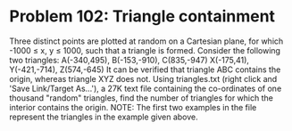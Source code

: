 # Problem 102: Triangle containment
Three distinct points are plotted at random on a Cartesian plane, for
which -1000 ≤ x, y ≤ 1000, such that a triangle is formed. Consider the
following two triangles: A(-340,495), B(-153,-910), C(835,-947)
X(-175,41), Y(-421,-714), Z(574,-645) It can be verified that triangle
ABC contains the origin, whereas triangle XYZ does not. Using
triangles.txt (right click and 'Save Link/Target As...'), a 27K text
file containing the co-ordinates of one thousand "random" triangles,
find the number of triangles for which the interior contains the origin.
NOTE: The first two examples in the file represent the triangles in the
example given above.
